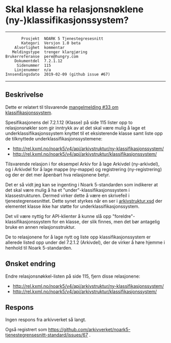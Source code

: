 Skal klasse ha relasjonsnøklene (ny-)klassifikasjonssystem?
===========================================================

 ------------------  ---------------------------------
           Prosjekt  NOARK 5 Tjenestegresesnitt
           Kategori  Versjon 1.0 beta
        Alvorlighet  kommentar
       Meldingstype  trenger klargjøring
    Brukerreferanse  pere@hungry.com
        Dokumentdel  7.2.1.12
         Sidenummer  115
        Linjenummer  n/a
    Innsendingsdato  2019-02-09 (github issue #67)
 ------------------  ---------------------------------

Beskrivelse
-----------

Dette er relatert til tilsvarende [mangelmelding #33 om
klassifikasjonssystem](https://github.com/arkivverket/noark5-tjenestegrensesnitt-standard/issues/33).

Spesifikasjonens del 7.2.1.12 (Klasse) på side 115 lister opp to
relasjonsnøkler som gir inntrykk av at det skal være mulig å lage et
underklassifikasjonssystem knyttet til et eksisterende klasse samt
liste opp de tilknyttede underklassifikasjonssystemene:

 * http://rel.kxml.no/noark5/v4/api/arkivstruktur/ny-klassifikasjonssystem/
 * http://rel.kxml.no/noark5/v4/api/arkivstruktur/klassifikasjonssystem/

Tilsvarende relasjon i for eksempel Arkiv for å lage Arkivdel
(ny-arkivdel), og i Arkivdel for å lage mappe (ny-mappe) og
registrering (ny-registrering) og der er det mer åpenbart hva
relasjonene betyr.

Det er så vidt jeg kan se ingenting i Noark 5-standarden som indikerer
at det skal være mulig å ha et "under"-klassifikasjonssystem i
klassestrukturen.  Dermed virker dette å være en skrivefeil i
tjenestegrensesnittet.  Dette synet styrkes når en ser i
[arkivstruktur.xsd](http://schema.arkivverket.no/N5/v4.0/arkivstruktur.xsd)
der elementet klasse ikke har støtte for underklassifikasjonssystem.

Det vil være nyttig for API-klienter å kunne slå opp
"foreldre"-klassifikasjonssystem for en klasse, der slik finnes, men
det bør antagelig bruke en annen relasjonsstruktur.

De to relasjonene for å lage nytt og liste opp klassifikasjonssystem
er allerede listed opp under del 7.2.1.2 (Arkivdel), der de virker å
høre hjemme i henhold til Noark 5-standarden.

Ønsket endring
--------------

Endre relasjonsnøkkel-listen på side 115, fjern disse relasjonene:

 * http://rel.kxml.no/noark5/v4/api/arkivstruktur/ny-klassifikasjonssystem/
 * http://rel.kxml.no/noark5/v4/api/arkivstruktur/klassifikasjonssystem/

Respons
-------

Ingen respons fra arkivverket så langt.

Også registrert som
https://github.com/arkivverket/noark5-tjenestegrensesnitt-standard/issues/67 .

